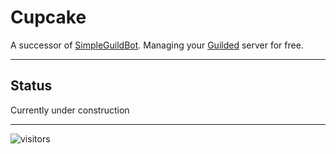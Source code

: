 # Cupcake
 A successor of [SimpleGuildBot](https://github.com/RedFurrFox/SimpleGuildBot). Managing your [Guilded](https://guilded.gg/) server for free.

---

## Status
 Currently under construction

---
 ![visitors](https://visitor-badge.laobi.icu/badge?page_id=[RedFurrFox].Cupcake)
